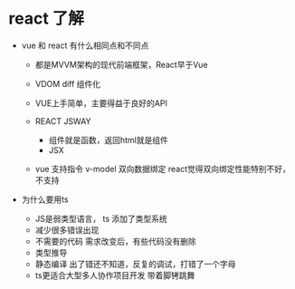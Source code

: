 # react 了解

- vue 和 react 有什么相同点和不同点
  - 都是MVVM架构的现代前端框架，React早于Vue
  - VDOM diff 组件化

  - VUE上手简单，主要得益于良好的API
  - REACT JSWAY
    - 组件就是函数，返回html就是组件
    - JSX
  - vue 支持指令 v-model 双向数据绑定
    react觉得双向绑定性能特别不好，不支持

- 为什么要用ts
  - JS是弱类型语言， ts 添加了类型系统
  - 减少很多错误出现
  - 不需要的代码
      需求改变后，有些代码没有删除
  - 类型推导
  - 静态编译
    出了错还不知道，反复的调试，打错了一个字母
  - ts更适合大型多人协作项目开发
    带着脚铐跳舞